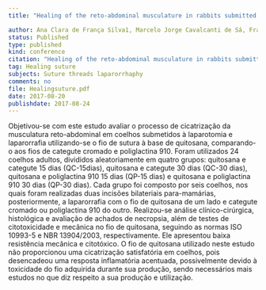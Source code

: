 ```yaml
---
title: "Healing of the reto-abdominal musculature in rabbits submitted to laparorrhaphy with suture threads based of chitosan, catgut and polyglactin 910 (In portuguese)"

author: Ana Clara de França Silva1, Marcelo Jorge Cavalcanti de Sá, Francisco Alipio de Sousa Segundo, Adílio Santos de Azevedo, Gabriel Goetten de Lima
status: Published
type: published
kind: conference
citation: "Healing of the reto-abdominal musculature in rabbits submitted to laparorrhaphy with suture threads based of chitosan, catgut and polyglactin 910 (In portuguese).<em> Proceedings of 14° Congress of Latin American Society of Biomaterials, Artificial Organs and Tissue Engineerings - SLABO 5 Edition of Workshop from Biomaterials, Tissue Engineering and Artificial Organs - OBI 20 </em>"
tag: Healing suture
subjects: Suture threads laparorrhaphy
comments: no
file: Healingsuture.pdf
date: 2017-08-20
publishdate: 2017-08-24
---
```

<p> Objetivou-se com este estudo avaliar o processo de cicatrização da musculatura reto-abdominal em coelhos submetidos à laparotomia e laparorrafia utilizando-se o fio de sutura à base de quitosana, comparando-o aos fios de categute cromado e poliglactina 910. Foram utilizados 24 coelhos adultos, divididos aleatoriamente em quatro grupos: quitosana e categute 15 dias (QC-15dias), quitosana e categute 30 dias (QC-30 dias), quitosana e poliglactina 910 15 dias (QP-15 dias) e quitosana e poliglactina 910 30 dias (QP-30 dias). Cada grupo foi composto por seis coelhos, nos quais foram realizadas duas incisões bilateriais para-mamárias, posteriormente, a laparorrafia com o fio de quitosana de um lado e categute cromado ou poliglactina 910 do outro. Realizou-se análise clínico-cirúrgica, histológica e avaliação de achados de necropsia, além de testes de citotoxicidade e mecânica no fio de quitosana, seguindo as normas ISO 10993-5 e NBR 13904/2003, respectivamente. Ele apresentou baixa resistência mecânica e citotóxico. O fio de quitosana utilizado neste estudo não proporcionou uma cicatrização satisfatória em coelhos, pois desencadeou uma resposta inflamatória acentuada, possivelmente devido à toxicidade do fio adquirida durante sua produção, sendo necessários mais estudos no que diz respeito a sua produção e utilização.<p>
